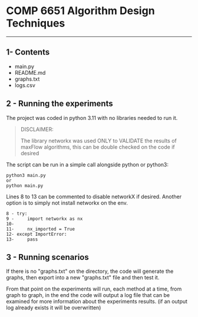 # COMP 6651 Algorithm Design Techniques 


------------------------------------------------------------------------


## 1- Contents

* main.py
* README.md
* graphs.txt
* logs.csv

## 2 - Running the experiments

The project was coded in python 3.11 with no libraries needed to run it.

> DISCLAIMER:
> 
>   The library networkx was used ONLY to VALIDATE the results of maxFlow algorithms, this can be double checked on
>   the code if desired


The script can be run in a simple call alongside python or python3:
```
python3 main.py
or
python main.py
```


Lines 8 to 13 can be commented to disable networkX if desired.
Another option is to simply not install networkx on the env.
```
8 - try:
9 -     import networkx as nx
10- 
11-     nx_imported = True
12- except ImportError:
13-     pass
```

## 3 - Running scenarios

If there is no "graphs.txt" on the directory, the code will generate the graphs, then export into a new "graphs.txt" 
file and then test it. 

From that point on the experiments will run, each method at a time, from graph to graph, in the end the code will output
a log file that can be examined for more information about the experiments results. 
(if an output log already exists it will be overwritten)